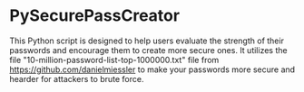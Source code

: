 # PySecurePassCreator
This Python script is designed to help users evaluate the strength of their passwords and encourage them to create more secure ones. It utilizes the file "10-million-password-list-top-1000000.txt" file from https://github.com/danielmiessler to make your passwords more secure and hearder for attackers to brute force.


